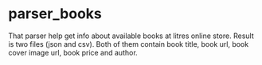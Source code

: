 # parser_books
That parser help get info about available books at litres online store.
Result is two files (json and csv). Both of them contain book title, book url, book cover image url, book price and author.
